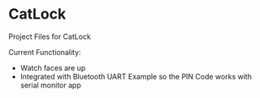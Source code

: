 # CatLock
Project Files for CatLock

Current Functionality:
- Watch faces are up
- Integrated with Bluetooth UART Example so the PIN Code works with serial monitor app
